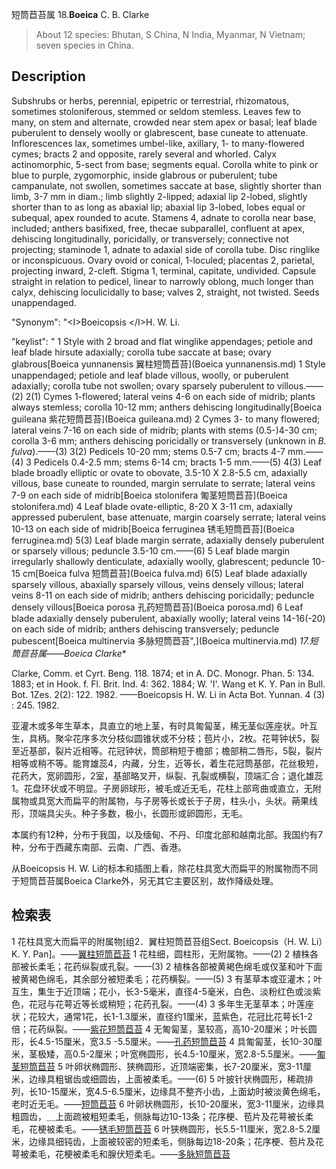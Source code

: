 短筒苣苔属
18.**Boeica** C. B. Clarke

> About 12 species: Bhutan, S China, N India, Myanmar, N Vietnam; seven species in China.


## Description
Subshrubs or herbs, perennial, epipetric or terrestrial, rhizomatous, sometimes stoloniferous, stemmed or seldom stemless. Leaves few to many, on stem and alternate, crowded near stem apex or basal; leaf blade puberulent to densely woolly or glabrescent, base cuneate to attenuate. Inflorescences lax, sometimes umbel-like, axillary, 1- to many-flowered cymes; bracts 2 and opposite, rarely several and whorled. Calyx actinomorphic, 5-sect from base; segments equal. Corolla white to pink or blue to purple, zygomorphic, inside glabrous or puberulent; tube campanulate, not swollen, sometimes saccate at base, slightly shorter than limb, 3-7 mm in diam.; limb slightly 2-lipped; adaxial lip 2-lobed, slightly shorter than to as long as abaxial lip; abaxial lip 3-lobed, lobes equal or subequal, apex rounded to acute. Stamens 4, adnate to corolla near base, included; anthers basifixed, free, thecae subparallel, confluent at apex, dehiscing longitudinally, poricidally, or transversely; connective not projecting; staminode 1, adnate to adaxial side of corolla tube. Disc ringlike or inconspicuous. Ovary ovoid or conical, 1-loculed; placentas 2, parietal, projecting inward, 2-cleft. Stigma 1, terminal, capitate, undivided. Capsule straight in relation to pedicel, linear to narrowly oblong, much longer than calyx, dehiscing loculicidally to base; valves 2, straight, not twisted. Seeds unappendaged.

  "Synonym": "&lt;I&gt;Boeicopsis &lt;/I&gt;H. W. Li.

  "keylist": "
1 Style with 2 broad and flat winglike appendages; petiole and leaf blade hirsute adaxially; corolla tube saccate at base; ovary glabrous[Boeica yunnanensis 翼柱短筒苣苔](Boeica yunnanensis.md)
1 Style unappendaged; petiole and leaf blade villous, woolly, or puberulent adaxially; corolla tube not swollen; ovary sparsely puberulent to villous.——(2)
2(1) Cymes 1-flowered; lateral veins 4-6 on each side of midrib; plants always stemless; corolla 10-12 mm; anthers dehiscing longitudinally[Boeica guileana 紫花短筒苣苔](Boeica guileana.md)
2 Cymes 3- to many flowered; lateral veins 7-16 on each side of midrib; plants with stems (0.5-)4-30 cm; corolla 3-6 mm; anthers dehiscing poricidally or transversely (unknown in <I>B. fulva</I>).——(3)
3(2) Pedicels 10-20 mm; stems 0.5-7 cm; bracts 4-7 mm.——(4)
3 Pedicels 0.4-2.5 mm; stems 6-14 cm; bracts 1-5 mm.——(5)
4(3) Leaf blade broadly elliptic or ovate to obovate, 3.5-10 X 2.8-5.5 cm, adaxially villous, base cuneate to rounded, margin serrulate to serrate; lateral veins 7-9 on each side of midrib[Boeica stolonifera 匍茎短筒苣苔](Boeica stolonifera.md)
4 Leaf blade ovate-elliptic, 8-20 X 3-11 cm, adaxially appressed puberulent, base attenuate, margin coarsely serrate; lateral veins 10-13 on each side of midrib[Boeica ferruginea 锈毛短筒苣苔](Boeica ferruginea.md)
5(3) Leaf blade margin serrate, adaxially densely puberulent or sparsely villous; peduncle 3.5-10 cm.——(6)
5 Leaf blade margin irregularly shallowly denticulate, adaxially woolly, glabrescent; peduncle 10-15 cm[Boeica fulva 短筒苣苔](Boeica fulva.md)
6(5) Leaf blade adaxially sparsely villous, abaxially sparsely villous, veins densely villous; lateral veins 8-11 on each side of midrib; anthers dehiscing poricidally; peduncle densely villous[Boeica porosa 孔药短筒苣苔](Boeica porosa.md)
6 Leaf blade adaxially densely puberulent, abaxially woolly; lateral veins 14-16(-20) on each side of midrib; anthers dehiscing transversely; peduncle pubescent[Boeica multinervia 多脉短筒苣苔",](Boeica multinervia.md)
**17.短筒苣苔属*——Boeica Clarke**

Clarke, Comm. et Cyrt. Beng. 118. 1874; et in A. DC. Monogr. Phan. 5: 134. 1883; et in Hook. f. Fl. Brit. Ind. 4: 362. 1884; W. 'I'. Wang et K. Y. Pan in Bull. Bot. 1Zes. 2(2): 122. 1982. ——Boeicopsis H. W. Li in Acta Bot. Yunnan. 4 (3) : 245. 1982.

亚灌木或多年生草本，具直立的地上茎，有时具匍匐茎，稀无茎似莲座状。叶互生，具柄。聚伞花序多次分枝似圆锥状或不分枝；苞片小，2枚。花萼钟状5，裂至近基部，裂片近相等。花冠钟状，筒部稍短于檐部；檐部稍二唇形，5裂，裂片相等或稍不等。能育雄蕊4，内藏，分生，近等长，着生花冠筒基部，花丝极短，花药大，宽卵圆形，2室，基部略叉开，纵裂、孔裂或横裂，顶端汇合；退化雄蕊1。花盘环状或不明显。子房卵球形，被毛或近无毛，花柱上部弯曲或直立，无附属物或具宽大而扁平的附属物，与子房等长或长于子房，柱头小，头状。蒴果线形，顶端具尖头。种子多数，极小，长圆形或卵圆形，无毛。

本属约有12种，分布于我国，以及缅甸、不丹、印度北部和越南北部。我国约有7种，分布于西藏东南部、云南、广西、香港。

从Boeicopsis H. W. Li的标本和插图上看，除花柱具宽大而扁平的附属物而不同于短筒苣苔属Boeica Clarke外，另无其它主要区别，故作降级处理。

## 检索表

1 花柱具宽大而扁平的附属物[组2．翼柱短筒苣苔组Sect. Boeicopsis（H. W. Li）K. Y. Pan]。——[翼柱短筒苣苔](Boeica%20yunnanensis.md)
1 花柱细，圆柱形，无附属物。——(2)
2 植株各部被长柔毛；花药纵裂或孔裂。——(3)
2 植株各部被黄褐色绵毛或仅茎和叶下面被黄褐色绵毛，其余部分被短柔毛；花药横裂。——(5)
3 有茎草本或亚灌木；叶互生，集生于近顶端；花小，长3-5毫米，直径4-5毫米，白色、淡粉红色或淡紫色，花冠与花萼近等长或稍短；花药孔裂。——(4)
3 多年生无茎草本；叶莲座状；花较大，通常1花，长1-1.3厘米，直径约1厘米，蓝紫色，花冠比花萼长1-2倍；花药纵裂。——[紫花短筒苣苔](Boeica%20guileana.md)
4 无匍匐茎，茎较高，高10-20厘米；叶长圆形，长4.5-15厘米，宽3.5 -5.5厘米。——[孔药短筒苣苔](Boeica%20porosa.md)
4 具匍匐茎，长10-30厘米，茎极矮，高0.5-2厘米；叶宽椭圆形，长4.5-10厘米，宽2.8-5.5厘米。——[匍茎短筒苣苔](Boeica%20stolonifera.md)
5 叶卵状椭圆形、狭椭圆形，近顶端密集，长7-20厘米，宽3-11厘米，边缘具粗锯齿或细圆齿，上面被柔毛。——(6)
5 叶披针状椭圆形，稀疏排列，长10-15厘米，宽4.5-6.5厘米，边缘具不整齐小齿，上面幼时被淡黄色绵毛，老时近无毛。——[短筒苣苔](Boeica%20fulva.md)
6 叶卵状椭圆形，长10-20厘米，宽3-11厘米，边缘具粗圆齿，＿上面疏被粗短柔毛，侧脉每边10-13条；花序梗、苞片及花萼被长柔毛，花梗被柔毛。——[锈毛短筒苣苔](Boeica%20ferruginea.md)
6 叶狭椭圆形，长5.5-11厘米，宽2.8-5.2厘米，边缘具细钝齿，上面被较密的短柔毛，侧脉每边18-20条；花序梗、苞片及花萼被柔毛，花梗被柔毛和腺伏短柔毛。——[多脉短筒苣苔](Boeica%20multinervia.md)
